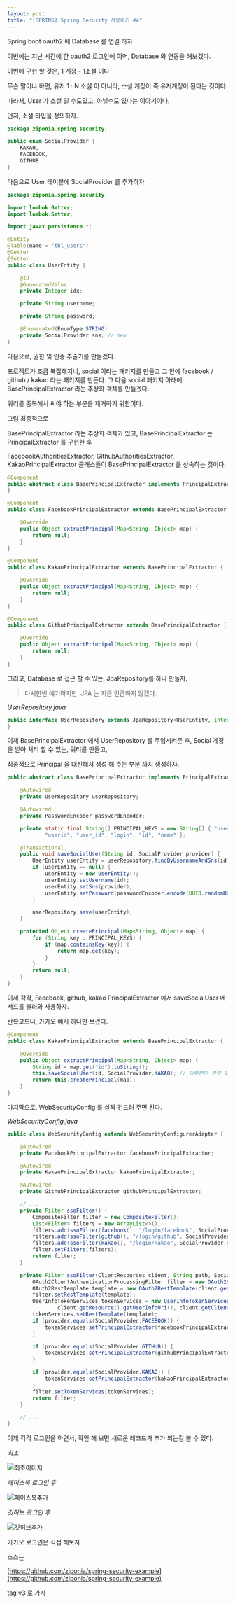 ```yaml
---
layout: post
title: "[SPRING] Spring Security 사용하기 #4"
---
```


Spring boot oauth2 에 Database 를 연결 하자

이번에는 지난 시간에 한 oauth2 로그인에 이어, Database 와 연동을 해보겠다.

이번에 구현 할 것은, 1 계정 - 1소셜 이다

무슨 말이냐 하면, 유저 1 : N 소셜 이 아니라, 소셜 계정이 즉 유저계정이 된다는 것이다.

따라서, User 가 소셜 일 수도있고, 아닐수도 있다는 이야기이다.

먼저, 소셜 타입을 정의하자.

```java
package ziponia.spring.security;

public enum SocialProvider {
    KAKAO,
    FACEBOOK,
    GITHUB
}

```

다음으로 User 테이블에 SocialProvider 를 추가하자

```java
package ziponia.spring.security;

import lombok.Getter;
import lombok.Setter;

import javax.persistence.*;

@Entity
@Table(name = "tbl_users")
@Getter
@Setter
public class UserEntity {

    @Id
    @GeneratedValue
    private Integer idx;

    private String username;

    private String password;

    @Enumerated(EnumType.STRING)
    private SocialProvider sns; // new
}

```

다음으로, 권한 및 인증 추출기를 만들겠다.

프로젝트가 조금 복잡해지니, social 이라는 패키지를 만들고 그 안에 facebook / github / kakao 라는 패키지를 만든다. 그 다음 social 패키지 아래에 BasePrincipalExtractor 라는 추상화 객체를 만들겠다.

쿼리를 중복해서 써야 하는 부분을 제거하기 위함이다.

그럼 최종적으로

BasePrincipalExtractor 라는 추상화 객체가 있고, BasePrincipalExtractor 는 PrincipalExtractor 를 구현한 후

FacebookAuthoritiesExtractor, GithubAuthoritiesExtractor, KakaoPrincipalExtractor 클래스들이 BasePrincipalExtractor 를 상속하는 것이다.

```java
@Component
public abstract class BasePrincipalExtractor implements PrincipalExtractor {
}

```

```java
@Component
public class FacebookPrincipalExtractor extends BasePrincipalExtractor {

    @Override
    public Object extractPrincipal(Map<String, Object> map) {
        return null;
    }
}

```

```java
@Component
public class KakaoPrincipalExtractor extends BasePrincipalExtractor {

    @Override
    public Object extractPrincipal(Map<String, Object> map) {
        return null;
    }
}

```

```java
@Component
public class GithubPrincipalExtractor extends BasePrincipalExtractor {

    @Override
    public Object extractPrincipal(Map<String, Object> map) {
        return null;
    }
}

```

그리고, Database 로 접근 할 수 있는, JpaRepository를 하나 만들자.

> 다시한번 얘기하지만, JPA 는 지금 언급하지 않겠다.

_UserRepository.java_

```java
public interface UserRepository extends JpaRepository<UserEntity, Integer> {
}
```

이제 BasePrincipalExtractor 에서 UserRepository 를 주입시켜준 후, Social 계정을 받아 처리 할 수 있는, 쿼리를 만들고,

최종적으로 Principal 을 대신해서 생성 해 주는 부분 까지 생성하자.

```java
public abstract class BasePrincipalExtractor implements PrincipalExtractor {

    @Autowired
    private UserRepository userRepository;

    @Autowired
    private PasswordEncoder passwordEncoder;

    private static final String[] PRINCIPAL_KEYS = new String[] { "user", "username",
            "userid", "user_id", "login", "id", "name" };

    @Transactional
    public void saveSocialUser(String id, SocialProvider provider) {
        UserEntity userEntity = userRepository.findByUsernameAndSns(id, provider);
        if (userEntity == null) {
            userEntity = new UserEntity();
            userEntity.setUsername(id);
            userEntity.setSns(provider);
            userEntity.setPassword(passwordEncoder.encode(UUID.randomUUID().toString()));
        }

        userRepository.save(userEntity);
    }

    protected Object createPrincipal(Map<String, Object> map) {
        for (String key : PRINCIPAL_KEYS) {
            if (map.containsKey(key)) {
                return map.get(key);
            }
        }
        return null;
    }
}
```

이제 각각, Facebook, github, kakao PrincipalExtractor 에서 saveSocialUser 메서드를 불러와 사용하자.

반복코드니, 카카오 예시 하나만 보겠다.

```java
@Component
public class KakaoPrincipalExtractor extends BasePrincipalExtractor {

    @Override
    public Object extractPrincipal(Map<String, Object> map) {
        String id = map.get("id").toString();
        this.saveSocialUser(id, SocialProvider.KAKAO); // 이부분만 각각 맞는걸로 교체 해 주면 된다.
        return this.createPrincipal(map);
    }
}
```

마지막으로, WebSecurityConfig 를 살짝 건드려 주면 된다.

_WebSecurityConfig.java_

```java
public class WebSecurityConfig extends WebSecurityConfigurerAdapter {

    @Autowired
    private FacebookPrincipalExtractor facebookPrincipalExtractor;

    @Autowired
    private KakaoPrincipalExtractor kakaoPrincipalExtractor;

    @Autowired
    private GithubPrincipalExtractor githubPrincipalExtractor;

    // ...
    private Filter ssoFilter() {
        CompositeFilter filter = new CompositeFilter();
        List<Filter> filters = new ArrayList<>();
        filters.add(ssoFilter(facebook(), "/login/facebook", SocialProvider.FACEBOOK));
        filters.add(ssoFilter(github(), "/login/github", SocialProvider.GITHUB));
        filters.add(ssoFilter(kakao(), "/login/kakao", SocialProvider.KAKAO));
        filter.setFilters(filters);
        return filter;
    }

    private Filter ssoFilter(ClientResources client, String path, SocialProvider provider) {
        OAuth2ClientAuthenticationProcessingFilter filter = new OAuth2ClientAuthenticationProcessingFilter(path);
        OAuth2RestTemplate template = new OAuth2RestTemplate(client.getClient(), auth2ClientContext);
        filter.setRestTemplate(template);
        UserInfoTokenServices tokenServices = new UserInfoTokenServices(
                client.getResource().getUserInfoUri(), client.getClient().getClientId());
        tokenServices.setRestTemplate(template);
        if (provider.equals(SocialProvider.FACEBOOK)) {
            tokenServices.setPrincipalExtractor(facebookPrincipalExtractor);
        }

        if (provider.equals(SocialProvider.GITHUB)) {
            tokenServices.setPrincipalExtractor(githubPrincipalExtractor);
        }

        if (provider.equals(SocialProvider.KAKAO)) {
            tokenServices.setPrincipalExtractor(kakaoPrincipalExtractor);
        }
        filter.setTokenServices(tokenServices);
        return filter;
    }

    // ...
}
```

이제 각각 로그인을 하면서, 확인 해 보면 새로운 레코드가 추가 되는걸 볼 수 있다.

_최초_

![최초이미지](/images/2019-5-17/security_oauth_default_record.png)

_페이스북 로그인 후_

![페이스북추가](/images/2019-5-17/security_oauth_default_facebook.png)

_깃허브 로그인 후_

![깃허브추가](/images/2019-5-17/security_oauth_default_github.png)

카카오 로그인은 직접 해보자

소스는

[https://github.com/ziponia/spring-security-example](https://github.com/ziponia/spring-security-example)

tag v3 로 가자
